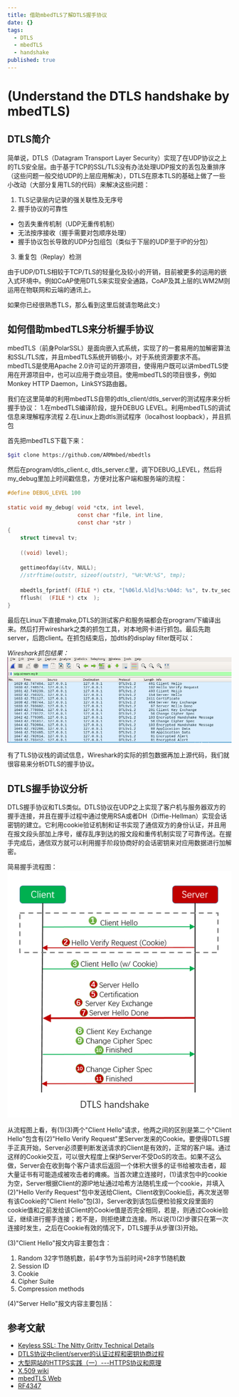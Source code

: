 ```yaml
---
title: 借助mbedTLS了解DTLS握手协议
date: {}
tags:
  - DTLS
  - mbedTLS
  - handshake
published: true
---
```

# (Understand the DTLS handshake by mbedTLS) #

## DTLS简介 ##

简单说，DTLS（Datagram Transport Layer Security）实现了在UDP协议之上的TLS安全层。由于基于TCP的SSL/TLS没有办法处理UDP报文的丢包及重排序（这些问题一般交给UDP的上层应用解决），DTLS在原本TLS的基础上做了一些小改动（大部分复用TLS的代码）来解决这些问题：
1. TLS记录层内记录的强关联性及无序号
2. 握手协议的可靠性
 - 包丢失重传机制（UDP无重传机制）
 - 无法按序接收（握手需要对包顺序处理）
 - 握手协议包长导致的UDP分包组包（类似于下层的UDP至于IP的分包）
3. 重复包（Replay）检测

由于UDP/DTLS相较于TCP/TLS的轻量化及较小的开销，目前被更多的运用的嵌入式环境中。例如CoAP使用DTLS来实现安全通路，CoAP及其上层的LWM2M则运用在物联网和云端的通讯上。

如果你已经很熟悉TLS，那么看到这里后就请忽略此文:)

## 如何借助mbedTLS来分析握手协议 ##

mbedTLS（前身PolarSSL）是面向嵌入式系统，实现了的一套易用的加解密算法和SSL/TLS库，并且mbedTLS系统开销极小，对于系统资源要求不高。mbedTLS是使用Apache 2.0许可证的开源项目，使得用户既可以讲mbedTLS使用在开源项目中，也可以应用于商业项目。使用mbedTLS的项目很多，例如Monkey HTTP Daemon，LinkSYS路由器。

我们在这里简单的利用mbedTLS自带的dtls_client/dtls_server的测试程序来分析握手协议：
1.在mbedTLS编译阶段，提升DEBUG LEVEL。利用mbedTLS的调试信息来理解程序流程
2.在Linux上跑dtls测试程序（localhost loopback），并且抓包

首先把mbedTLS下载下来：
``` bash
$git clone https://github.com/ARMmbed/mbedtls
```

然后在program/dtls_client.c, dtls_server.c里，调下DEBUG_LEVEL，然后将my_debug里加上时间戳信息，方便对比客户端和服务端的流程：
``` C
#define DEBUG_LEVEL 100

static void my_debug( void *ctx, int level,
                      const char *file, int line,
                      const char *str )
{
    struct timeval tv;

    ((void) level);

    gettimeofday(&tv, NULL);
    //strftime(outstr, sizeof(outstr), "%H:%M:%S", tmp);

    mbedtls_fprintf( (FILE *) ctx, "[%06ld.%ld]%s:%04d: %s", tv.tv_sec, tv.tv_usec, file, line, str );
    fflush(  (FILE *) ctx  );
}
```

最后在Linux下直接make,DTLS的测试客户和服务端都会在program/下编译出来。然后打开wireshark之类的抓包工具，对本地网卡进行抓包。最后先跑server，后跑client。在抓包结束后，加dtls的display filter既可以：

_Wireshark抓包结果：_
![](\DTLS-Analysis\dtls-flow-capture.png)

有了TLS协议栈的调试信息，Wireshark的实际的抓包数据再加上源代码，我们就很容易来分析DTLS的握手协议。


## DTLS握手协议分析 ##

DTLS握手协议和TLS类似。DTLS协议在UDP之上实现了客户机与服务器双方的握手连接，并且在握手过程中通过使用RSA或者DH（Diffie-Hellman）实现会话密钥的建立。它利用cookie验证机制和证书实现了通信双方的身份认证，并且用在报文段头部加上序号，缓存乱序到达的报文段和重传机制实现了可靠传送。在握手完成后，通信双方就可以利用握手阶段协商好的会话密钥来对应用数据进行加解密。

简易握手流程图：
![](\DTLS-Analysis\dtls-handshake.png)

从流程图上看，有(1)(3)两个"Client Hello"请求，他两之间的区别是第二个"Client Hello"包含有(2)"Hello Verify Request"里Server发来的Cookie。要使得DTLS握手正真开始，Server必须要判断发送请求的Client是有效的，正常的客户端。通过这样的Cookie交互，可以很大程度上保护Server不受DoS的攻击。如果不这么做，Server会在收到每个客户请求后返回一个体积大很多的证书给被攻击者，超大量证书有可能造成被攻击者的瘫痪。当首次建立连接时，(1)请求包中的cookie为空，Server根据Client的源IP地址通过哈希方法随机生成一个cookie，并填入(2)"Hello Verify Request"包中发送给Client。Client收到Cookie后，再次发送带有该Cookie的"Client Hello"包(3)，Server收到该包后便检验报文段里面的cookie值和之前发给该Client的Cookie值是否完全相同，若是，则通过Cookie验证，继续进行握手连接；若不是，则拒绝建立连接。所以说(1)(2)步骤只在第一次连接时发生，之后在Cookie有效的情况下，DTLS握手从步骤(3)开始。

(3)"Client Hello"报文内容主要包含：
1. Random 32字节随机数，前4字节为当前时间+28字节随机数
2. Session ID
3. Cookie
4. Cipher Suite
5. Compression methods

(4)"Server Hello"报文内容主要包括：





## 参考文献 ##
- [Keyless SSL: The Nitty Gritty Technical Details](https://blog.cloudflare.com/keyless-ssl-the-nitty-gritty-technical-details/)
- [DTLS协议中client/server的认证过程和密钥协商过程](https://segmentfault.com/a/1190000006233845)
- [大型网站的HTTPS实践（一）---HTTPS协议和原理](http://blog.csdn.net/luocn99/article/details/45460673)
- [X.509 wiki](https://en.wikipedia.org/wiki/X.509)
- [mbedTLS Web](https://tls.mbed.org/)
- [RF4347](https://tools.ietf.org/html/rfc4347#section-4)
